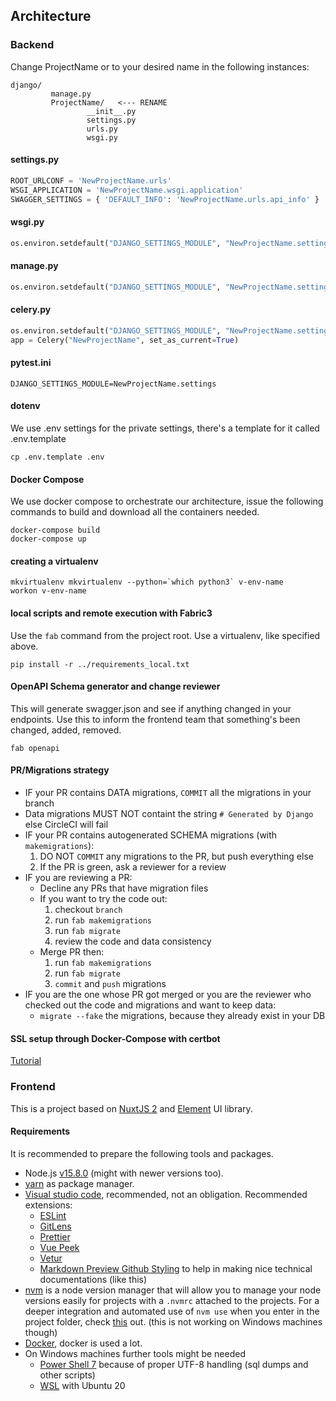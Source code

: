 ## Architecture

### Backend

Change ProjectName or <ProjectName> to your desired name in the following instances:
```
django/
         manage.py
         ProjectName/   <--- RENAME
                 __init__.py
                 settings.py
                 urls.py
                 wsgi.py
```
#### settings.py
``` python
ROOT_URLCONF = 'NewProjectName.urls'
WSGI_APPLICATION = 'NewProjectName.wsgi.application'
SWAGGER_SETTINGS = { 'DEFAULT_INFO': 'NewProjectName.urls.api_info' }
```
#### wsgi.py
``` python
os.environ.setdefault("DJANGO_SETTINGS_MODULE", "NewProjectName.settings")
```
#### manage.py
``` python
os.environ.setdefault("DJANGO_SETTINGS_MODULE", "NewProjectName.settings")
```
#### celery.py
``` python
os.environ.setdefault("DJANGO_SETTINGS_MODULE", "NewProjectName.settings")
app = Celery("NewProjectName", set_as_current=True)
```
#### pytest.ini
```
DJANGO_SETTINGS_MODULE=NewProjectName.settings
```

#### dotenv
We use .env settings for the private settings, there's a template for it called .env.template
```
cp .env.template .env
```

#### Docker Compose
We use docker compose to orchestrate our architecture, issue the following commands to build and download all the containers needed.
```
docker-compose build
docker-compose up
```

#### creating a virtualenv
```
mkvirtualenv mkvirtualenv --python=`which python3` v-env-name
workon v-env-name
```

#### local scripts and remote execution with Fabric3
Use the `fab` command from the project root. Use a virtualenv, like specified above.
```
pip install -r ../requirements_local.txt
```

#### OpenAPI Schema generator and change reviewer
This will generate swagger.json and see if anything changed in your endpoints.
Use this to inform the frontend team that something's been changed, added, removed.
```
fab openapi
```

#### PR/Migrations strategy
* IF your PR contains DATA migrations, `COMMIT` all the migrations in your branch
* Data migrations MUST NOT containt the string `# Generated by Django` else CircleCI will fail
* IF your PR contains autogenerated SCHEMA migrations (with `makemigrations`):
    1. DO NOT `COMMIT` any migrations to the PR, but push everything else
    2. If the PR is green, ask a reviewer for a review
* IF you are reviewing a PR:
    * Decline any PRs that have migration files
    * If you want to try the code out:
        1. checkout `branch`
        2. run `fab makemigrations`
        3. run `fab migrate`
        4. review the code and data consistency
    * Merge PR then:
        1. run `fab makemigrations`
        2. run `fab migrate`
        3. `commit` and `push` migrations
* IF you are the one whose PR got merged or you are the reviewer who checked out the code
and migrations and want to keep data:
    * `migrate --fake` the migrations, because they already exist in your DB

#### SSL setup through Docker-Compose with certbot
[Tutorial](https://medium.com/@pentacent/nginx-and-lets-encrypt-with-docker-in-less-than-5-minutes-b4b8a60d3a71)

### Frontend

This is a project based on [NuxtJS 2](https://nuxtjs.org/) and [Element](https://element.eleme.io/#/en-US) UI library.

#### Requirements

It is recommended to prepare the following tools and packages.

- Node.js [v15.8.0](https://nodejs.org/dist/v15.8.0/) (might with newer versions too).
- [yarn](https://yarnpkg.com/) as package manager.
- [Visual studio code](https://code.visualstudio.com/), recommended, not an obligation. Recommended extensions:
  - [ESLint](https://marketplace.visualstudio.com/items?itemName=dbaeumer.vscode-eslint)
  - [GitLens](https://marketplace.visualstudio.com/items?itemName=eamodio.gitlens)
  - [Prettier](https://marketplace.visualstudio.com/items?itemName=esbenp.prettier-vscode)
  - [Vue Peek](https://marketplace.visualstudio.com/items?itemName=dariofuzinato.vue-peek)
  - [Vetur](https://marketplace.visualstudio.com/items?itemName=octref.vetur)
  - [Markdown Preview Github Styling](https://marketplace.visualstudio.com/items?itemName=bierner.markdown-preview-github-styles) to help in making nice technical documentations (like this)
- [nvm](https://github.com/nvm-sh/nvm) is a node version manager that will allow you to manage your node versions easily for projects with a `.nvmrc` attached to the projects. For a deeper integration and automated use of `nvm use` when you enter in the project folder, check [this](https://github.com/nvm-sh/nvm#deeper-shell-integration) out. (this is not working on Windows machines though)
- [Docker](https://www.docker.com/), docker is used a lot.
- On Windows machines further tools might be needed
  - [Power Shell 7](https://docs.microsoft.com/en-us/powershell/scripting/install/installing-powershell-on-windows) because of proper UTF-8 handling (sql dumps and other scripts)
  - [WSL](https://docs.microsoft.com/en-us/windows/wsl/install) with Ubuntu 20
